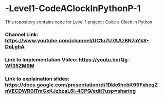 # -Level1-CodeAClockInPythonP-1
This repository contains code for Level 1 project : Code a Clock in Python

### Channel Link: https://www.youtube.com/channel/UC1u7U7AAzBN7aYkS-DoLghA
### Link to Implementation Video: https://youtu.be/Qg-Wf35ZM9M
### Link to explaination slides: https://docs.google.com/presentation/d/1Dkk6hcbK99FxbcqZnVECDWR0lTmGxKJzbzaL6l-4CPQ/edit?usp=sharing
